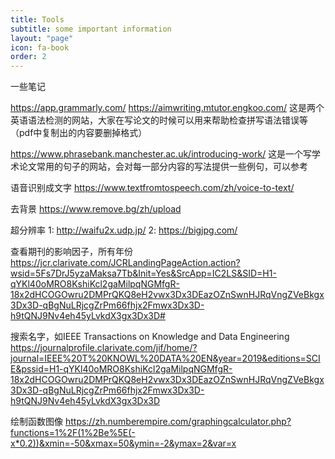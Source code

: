 ```yaml
---
title: Tools
subtitle: some important information
layout: "page"
icon: fa-book
order: 2
---
```


一些笔记

https://app.grammarly.com/
https://aimwriting.mtutor.engkoo.com/
这是两个英语语法检测的网站，大家在写论文的时候可以用来帮助检查拼写语法错误等（pdf中复制出的内容要删掉格式）

https://www.phrasebank.manchester.ac.uk/introducing-work/
这是一个写学术论文常用的句子的网站，会对每一部分内容的写法提供一些例句，可以参考

语音识别成文字
https://www.textfromtospeech.com/zh/voice-to-text/

去背景
https://www.remove.bg/zh/upload

超分辨率
1: http://waifu2x.udp.jp/    2: https://bigjpg.com/

查看期刊的影响因子，所有年份
https://jcr.clarivate.com/JCRLandingPageAction.action?wsid=5Fs7DrJ5yzaMaksa7Tb&Init=Yes&SrcApp=IC2LS&SID=H1-qYKl40oMRO8KshiKcl2gaMilpqNGMfgR-18x2dHCOGOwru2DMPrQKQ8eH2vwx3Dx3DEazOZnSwnHJRqVngZVeBkgx3Dx3D-qBgNuLRjcgZrPm66fhjx2Fmwx3Dx3D-h9tQNJ9Nv4eh45yLvkdX3gx3Dx3D#

搜索名字，如IEEE Transactions on Knowledge and Data Engineering
https://journalprofile.clarivate.com/jif/home/?journal=IEEE%20T%20KNOWL%20DATA%20EN&year=2019&editions=SCIE&pssid=H1-qYKl40oMRO8KshiKcl2gaMilpqNGMfgR-18x2dHCOGOwru2DMPrQKQ8eH2vwx3Dx3DEazOZnSwnHJRqVngZVeBkgx3Dx3D-qBgNuLRjcgZrPm66fhjx2Fmwx3Dx3D-h9tQNJ9Nv4eh45yLvkdX3gx3Dx3D

绘制函数图像
https://zh.numberempire.com/graphingcalculator.php?functions=1%2F(1%2Be%5E(-x*0.2))&xmin=-50&xmax=50&ymin=-2&ymax=2&var=x
